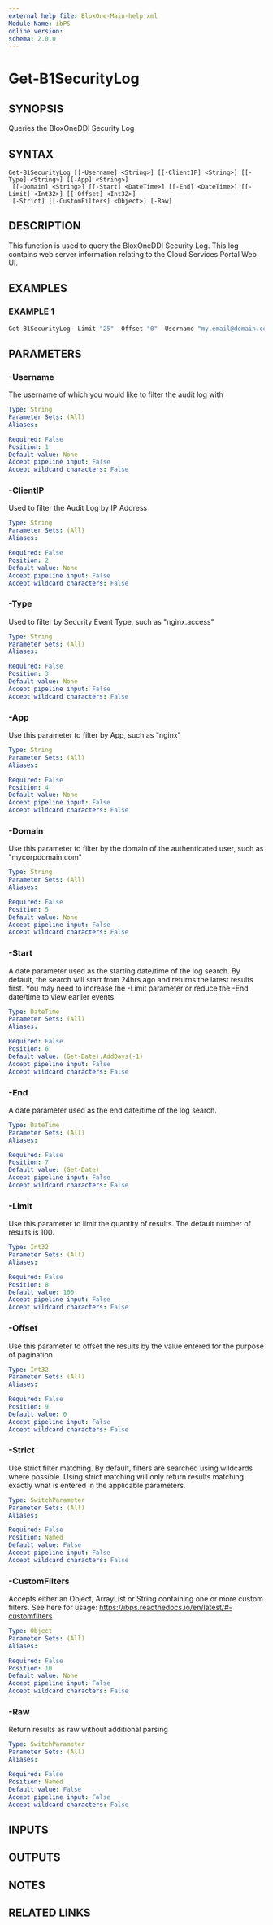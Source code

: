 ```yaml
---
external help file: BloxOne-Main-help.xml
Module Name: ibPS
online version:
schema: 2.0.0
---
```


# Get-B1SecurityLog

## SYNOPSIS
Queries the BloxOneDDI Security Log

## SYNTAX

```
Get-B1SecurityLog [[-Username] <String>] [[-ClientIP] <String>] [[-Type] <String>] [[-App] <String>]
 [[-Domain] <String>] [[-Start] <DateTime>] [[-End] <DateTime>] [[-Limit] <Int32>] [[-Offset] <Int32>]
 [-Strict] [[-CustomFilters] <Object>] [-Raw]
```

## DESCRIPTION
This function is used to query the BloxOneDDI Security Log.
This log contains web server information relating to the Cloud Services Portal Web UI.

## EXAMPLES

### EXAMPLE 1
```powershell
Get-B1SecurityLog -Limit "25" -Offset "0" -Username "my.email@domain.com" -App "nginx" -Type "nginx.access" -Domain "domain.com"
```

## PARAMETERS

### -Username
The username of which you would like to filter the audit log with

```yaml
Type: String
Parameter Sets: (All)
Aliases:

Required: False
Position: 1
Default value: None
Accept pipeline input: False
Accept wildcard characters: False
```

### -ClientIP
Used to filter the Audit Log by IP Address

```yaml
Type: String
Parameter Sets: (All)
Aliases:

Required: False
Position: 2
Default value: None
Accept pipeline input: False
Accept wildcard characters: False
```

### -Type
Used to filter by Security Event Type, such as "nginx.access"

```yaml
Type: String
Parameter Sets: (All)
Aliases:

Required: False
Position: 3
Default value: None
Accept pipeline input: False
Accept wildcard characters: False
```

### -App
Use this parameter to filter by App, such as "nginx"

```yaml
Type: String
Parameter Sets: (All)
Aliases:

Required: False
Position: 4
Default value: None
Accept pipeline input: False
Accept wildcard characters: False
```

### -Domain
Use this parameter to filter by the domain of the authenticated user, such as "mycorpdomain.com"

```yaml
Type: String
Parameter Sets: (All)
Aliases:

Required: False
Position: 5
Default value: None
Accept pipeline input: False
Accept wildcard characters: False
```

### -Start
A date parameter used as the starting date/time of the log search.
By default, the search will start from 24hrs ago and returns the latest results first.
You may need to increase the -Limit parameter or reduce the -End date/time to view earlier events.

```yaml
Type: DateTime
Parameter Sets: (All)
Aliases:

Required: False
Position: 6
Default value: (Get-Date).AddDays(-1)
Accept pipeline input: False
Accept wildcard characters: False
```

### -End
A date parameter used as the end date/time of the log search.

```yaml
Type: DateTime
Parameter Sets: (All)
Aliases:

Required: False
Position: 7
Default value: (Get-Date)
Accept pipeline input: False
Accept wildcard characters: False
```

### -Limit
Use this parameter to limit the quantity of results.
The default number of results is 100.

```yaml
Type: Int32
Parameter Sets: (All)
Aliases:

Required: False
Position: 8
Default value: 100
Accept pipeline input: False
Accept wildcard characters: False
```

### -Offset
Use this parameter to offset the results by the value entered for the purpose of pagination

```yaml
Type: Int32
Parameter Sets: (All)
Aliases:

Required: False
Position: 9
Default value: 0
Accept pipeline input: False
Accept wildcard characters: False
```

### -Strict
Use strict filter matching.
By default, filters are searched using wildcards where possible.
Using strict matching will only return results matching exactly what is entered in the applicable parameters.

```yaml
Type: SwitchParameter
Parameter Sets: (All)
Aliases:

Required: False
Position: Named
Default value: False
Accept pipeline input: False
Accept wildcard characters: False
```

### -CustomFilters
Accepts either an Object, ArrayList or String containing one or more custom filters.
See here for usage: https://ibps.readthedocs.io/en/latest/#-customfilters

```yaml
Type: Object
Parameter Sets: (All)
Aliases:

Required: False
Position: 10
Default value: None
Accept pipeline input: False
Accept wildcard characters: False
```

### -Raw
Return results as raw without additional parsing

```yaml
Type: SwitchParameter
Parameter Sets: (All)
Aliases:

Required: False
Position: Named
Default value: False
Accept pipeline input: False
Accept wildcard characters: False
```

## INPUTS

## OUTPUTS

## NOTES

## RELATED LINKS
